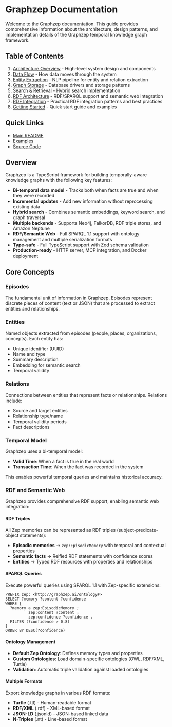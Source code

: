 # Graphzep Documentation

Welcome to the Graphzep documentation. This guide provides comprehensive information about the architecture, design patterns, and implementation details of the Graphzep temporal knowledge graph framework.

## Table of Contents

1. [Architecture Overview](./architecture.md) - High-level system design and components
2. [Data Flow](./data-flow.md) - How data moves through the system
3. [Entity Extraction](./entity-extraction.md) - NLP pipeline for entity and relation extraction
4. [Graph Storage](./graph-storage.md) - Database drivers and storage patterns
5. [Search & Retrieval](./search-retrieval.md) - Hybrid search implementation
6. [RDF Architecture](./rdf-architecture.md) - RDF/SPARQL support and semantic web integration
7. [RDF Integration](./rdf-integration.md) - Practical RDF integration patterns and best practices
8. [Getting Started](./getting-started.md) - Quick start guide and examples

## Quick Links

- [Main README](../README.md)
- [Examples](../examples/)
- [Source Code](../src/)

## Overview

Graphzep is a TypeScript framework for building temporally-aware knowledge graphs with the following key features:

- **Bi-temporal data model** - Tracks both when facts are true and when they were recorded
- **Incremental updates** - Add new information without reprocessing existing data
- **Hybrid search** - Combines semantic embeddings, keyword search, and graph traversal
- **Multiple backends** - Supports Neo4j, FalkorDB, RDF triple stores, and Amazon Neptune
- **RDF/Semantic Web** - Full SPARQL 1.1 support with ontology management and multiple serialization formats
- **Type-safe** - Full TypeScript support with Zod schema validation
- **Production-ready** - HTTP server, MCP integration, and Docker deployment

## Core Concepts

### Episodes
The fundamental unit of information in Graphzep. Episodes represent discrete pieces of content (text or JSON) that are processed to extract entities and relationships.

### Entities
Named objects extracted from episodes (people, places, organizations, concepts). Each entity has:
- Unique identifier (UUID)
- Name and type
- Summary description
- Embedding for semantic search
- Temporal validity

### Relations
Connections between entities that represent facts or relationships. Relations include:
- Source and target entities
- Relationship type/name
- Temporal validity periods
- Fact descriptions

### Temporal Model
Graphzep uses a bi-temporal model:
- **Valid Time**: When a fact is true in the real world
- **Transaction Time**: When the fact was recorded in the system

This enables powerful temporal queries and maintains historical accuracy.

### RDF and Semantic Web

Graphzep provides comprehensive RDF support, enabling semantic web integration:

#### RDF Triples
All Zep memories can be represented as RDF triples (subject-predicate-object statements):
- **Episodic memories** → `zep:EpisodicMemory` with temporal and contextual properties
- **Semantic facts** → Reified RDF statements with confidence scores
- **Entities** → Typed RDF resources with properties and relationships

#### SPARQL Queries
Execute powerful queries using SPARQL 1.1 with Zep-specific extensions:
```sparql
PREFIX zep: <http://graphzep.ai/ontology#>
SELECT ?memory ?content ?confidence
WHERE {
  ?memory a zep:EpisodicMemory ;
          zep:content ?content ;
          zep:confidence ?confidence .
  FILTER (?confidence > 0.8)
}
ORDER BY DESC(?confidence)
```

#### Ontology Management
- **Default Zep Ontology**: Defines memory types and properties
- **Custom Ontologies**: Load domain-specific ontologies (OWL, RDF/XML, Turtle)
- **Validation**: Automatic triple validation against loaded ontologies

#### Multiple Formats
Export knowledge graphs in various RDF formats:
- **Turtle** (.ttl) - Human-readable format
- **RDF/XML** (.rdf) - XML-based format  
- **JSON-LD** (.jsonld) - JSON-based linked data
- **N-Triples** (.nt) - Line-based format